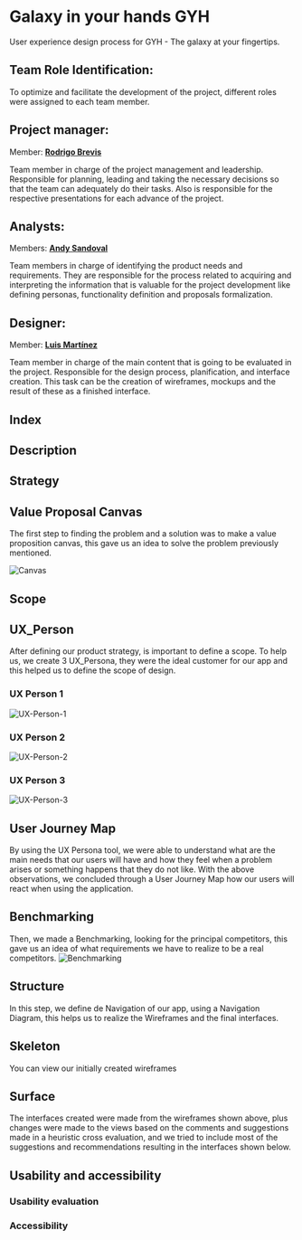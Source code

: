 # Galaxy in your hands GYH
User experience design process for GYH - The galaxy at your fingertips.
## Team Role Identification:
To optimize and facilitate the development of the project, different roles were assigned to each team member.

## Project manager:
Member: [**Rodrigo Brevis**](https://github.com/R0drig0br)

Team member in charge of the project management and leadership. Responsible for planning, leading and taking the necessary decisions  so that the team can adequately do their tasks. Also is responsible for the respective presentations for each advance of the project.

## Analysts:
Members: [**Andy Sandoval**](https://github.com/andysandoval)

Team members in charge of identifying the product needs and requirements. They are responsible for the process related to acquiring and interpreting the information that is valuable for the project development like defining personas, functionality definition and proposals formalization.

## Designer:
Member: [**Luis Martínez**](https://github.com/LX699)

Team member in charge of the main content that is going to be evaluated in the project. Responsible for the design process, planification, and interface creation. This task can be the creation of wireframes, mockups and the result of these as a finished interface.

## Index

## Description

## Strategy
## Value Proposal Canvas

The first step to finding the problem and a solution was to make a value proposition canvas, this gave us an idea to solve the problem previously mentioned.

![Canvas](https://github.com/andysandoval/gyhapp-uxd/blob/bfb87d9be67619e30e6477e0f290a011cd081872/deliverables/Value%20Proposition%20Canvas/Value-Proposition-Canvas.png)

## Scope
## UX_Person

After defining our product strategy, is important to define a scope.  To help us, we create 3 UX_Persona, they were the ideal customer for our app and this helped us to define the scope of design.
### UX Person 1
![UX-Person-1](https://github.com/andysandoval/gyhapp-uxd/blob/bfb87d9be67619e30e6477e0f290a011cd081872/deliverables/UX%20Person/UX%20Person%201.png)
### UX Person 2
![UX-Person-2](https://github.com/andysandoval/gyhapp-uxd/blob/bfb87d9be67619e30e6477e0f290a011cd081872/deliverables/UX%20Person/UX%20Person%202.png)
### UX Person 3
![UX-Person-3](https://github.com/andysandoval/gyhapp-uxd/blob/bfb87d9be67619e30e6477e0f290a011cd081872/deliverables/UX%20Person/UX%20Person%203.png)

## User Journey Map

By using the UX Persona tool, we were able to understand what are the main needs that our users will have and how they feel when a problem arises or something happens that they do not like. With the above observations, we concluded through a User Journey Map how our users will react when using the application.

## Benchmarking 

Then, we made a Benchmarking, looking for the principal competitors, this gave us an idea of what requirements we have to realize to be a real 
competitors.
![Benchmarking](deliverables/Benchmarking/Benchmarking-v1.png)

## Structure
In this step, we define de Navigation of our app, using a Navigation Diagram, this helps us to realize the Wireframes and the final interfaces.

## Skeleton
You can view our initially created wireframes

## Surface
The interfaces created were made from the wireframes shown above, plus changes were made to the views based on the comments and suggestions made in a heuristic cross evaluation, and we tried to include most of the suggestions and recommendations resulting in the interfaces shown below.

## Usability and accessibility

### Usability evaluation

### Accessibility
